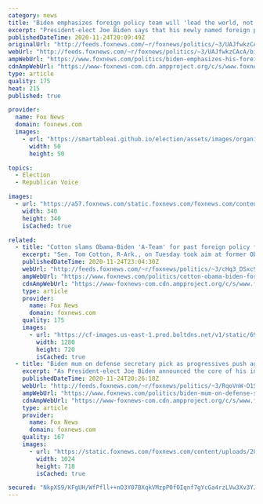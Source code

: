 ```yaml
---
category: news
title: "Biden emphasizes foreign policy team will 'lead the world, not retreat'"
excerpt: "President-elect Joe Biden says that his newly named foreign policy and national security team will keep the nation \"safe and secure\" and will show that \"America is back.\""
publishedDateTime: 2020-11-24T20:09:49Z
originalUrl: "http://feeds.foxnews.com/~r/foxnews/politics/~3/UAJfwkzCAcA/biden-emphasizes-his-foreign-policy-team-will-lead-the-world-not-retreat"
webUrl: "http://feeds.foxnews.com/~r/foxnews/politics/~3/UAJfwkzCAcA/biden-emphasizes-his-foreign-policy-team-will-lead-the-world-not-retreat"
ampWebUrl: "https://www.foxnews.com/politics/biden-emphasizes-his-foreign-policy-team-will-lead-the-world-not-retreat.amp"
cdnAmpWebUrl: "https://www-foxnews-com.cdn.ampproject.org/c/s/www.foxnews.com/politics/biden-emphasizes-his-foreign-policy-team-will-lead-the-world-not-retreat.amp"
type: article
quality: 175
heat: 215
published: true

provider:
  name: Fox News
  domain: foxnews.com
  images:
    - url: "https://smartableai.github.io/election/assets/images/organizations/foxnews.com-50x50.jpg"
      width: 50
      height: 50

topics:
  - Election
  - Republican Voice

images:
  - url: "https://a57.foxnews.com/static.foxnews.com/foxnews.com/content/uploads/2019/03/340/340/PaulSteinhauser.jpg?ve=1&tl=1"
    width: 340
    height: 340
    isCached: true

related:
  - title: "Cotton slams Obama-Biden 'A-Team' for past foreign policy failures"
    excerpt: "Sen. Tom Cotton, R-Ark., on Tuesday took aim at former Obama administration officials who are going to be part of the incoming Biden administration, saying that reporters were “swooning” over an “A-Team” who he said presided over “absolute chaos” abroad."
    publishedDateTime: 2020-11-24T23:04:30Z
    webUrl: "http://feeds.foxnews.com/~r/foxnews/politics/~3/cHq3_DSxc90/cotton-obama-biden-foreign-policy-failures-on-china-middle-east"
    ampWebUrl: "https://www.foxnews.com/politics/cotton-obama-biden-foreign-policy-failures-on-china-middle-east.amp"
    cdnAmpWebUrl: "https://www-foxnews-com.cdn.ampproject.org/c/s/www.foxnews.com/politics/cotton-obama-biden-foreign-policy-failures-on-china-middle-east.amp"
    type: article
    provider:
      name: Fox News
      domain: foxnews.com
    quality: 175
    images:
      - url: "https://cf-images.us-east-1.prod.boltdns.net/v1/static/694940094001/2dcc4a60-2e7a-4b21-82e5-908af45fef71/4b4cac47-c6f6-44a1-b6cc-278017292d33/1280x720/match/image.jpg"
        width: 1280
        height: 720
        isCached: true
  - title: "Biden mum on defense secretary pick as progressives push against top contender Flournoy"
    excerpt: "As President-elect Joe Biden announced the core of his incoming national security team on Monday, he withheld one key name: his pick for defense secretary. "
    publishedDateTime: 2020-11-24T20:26:18Z
    webUrl: "http://feeds.foxnews.com/~r/foxnews/politics/~3/RqoVnW-O1SA/biden-mum-on-defense-sec-pick-as-progressives-push-against-flournoy-top-contender"
    ampWebUrl: "https://www.foxnews.com/politics/biden-mum-on-defense-sec-pick-as-progressives-push-against-flournoy-top-contender.amp"
    cdnAmpWebUrl: "https://www-foxnews-com.cdn.ampproject.org/c/s/www.foxnews.com/politics/biden-mum-on-defense-sec-pick-as-progressives-push-against-flournoy-top-contender.amp"
    type: article
    provider:
      name: Fox News
      domain: foxnews.com
    quality: 167
    images:
      - url: "https://static.foxnews.com/foxnews.com/content/uploads/2018/09/Hagel-Successor-3.jpg"
        width: 1024
        height: 718
        isCached: true

secured: "NkpXS9/KFgUH/WfPfll++nO3Y07BXqkVMzpP0fOIqnf7gYcGa4rzLVw3Xv3YJbHclL5Q8tTff+S4OVg4DxpEXkDaJ99kqSL5SId38kjEnaxPUpSPdXwY6Bst/FNQKv0JWIER3YfbUoN6AptdG3F0g0vPyhGCgrAMm0QlKeM0E9ctKwRNMC3/nHDwknBANWchv5QHKxlI/gw0RLPZzyEZk5IVaq06t7DlaZdioCMoLltrbh7Wdw3jRJbvOM0qfKv2ZiBBkF5dNduqIITcbnOvMBCgdhBQB+StUVD3QW3VsVggBbiHtPCIGcC76ej4jGJNpMRWY0W9zVCmGgar0bpSKuC+rbP16wyiCQ8LsvGdkls=;j+vTTicpdIzaScl/uqm89w=="
---
```


